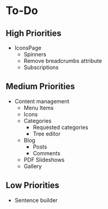 # To-Do

## High Priorities

- IconsPage
  - Spinners
  - Remove breadcrumbs attribute
  - Subscriptions

## Medium Priorities

- Content management
  - Menu Items
  - Icons
  - Categories
    - Requested categories
    - Tree editor
  - Blog
    - Posts
    - Comments
  - PDF Slideshows
  - Gallery

## Low Priorities

- Sentence builder

